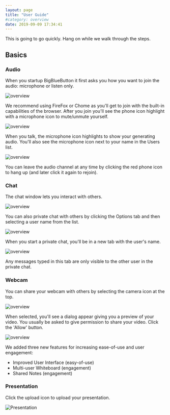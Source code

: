 ```yaml
---
layout: page
title: "User Guide"
#category: overview
date: 2019-09-09 17:34:41
---
```


This is going to go quickly.  Hang on while we walk through the steps.

## Basics

### Audio 

When you startup BigBlueButton it first asks you how you want to join the audio: microphone or listen only.

![overview](/images/over-join-audio.png)

We recommend using FireFox or Chome as you'll get to join with the built-in capabilities of the browser.  After you join you'll see the phone icon highlight with a microphone icon to mute/unmute yourself.

![overview](/images/over-audio-icons.png)

When you talk, the microphone icon highlights to show your generating audio.  You'll also see the microphone icon next to your name in the Users list.

![overview](/images/over-user-list.png)

You can leave the audio channel at any time by clicking the red phone icon to hang up (and later click it again to rejoin).

### Chat

The chat window lets you interact with others.

![overview](/images/over-chat.png)

You can also private chat with others by clicking the Options tab and then selecting a user name from the list.

![overview](/images/over-private-chat.png)

When you start a private chat, you'll be in a new tab with the user's name.

![overview](/images/over-private-chat2.png)

Any messages typed in this tab are only visible to the other user in the private chat.

### Webcam

You can share your webcam with others by selecting the camera icon at the top.

![overview](/images/over-share-video.png)

When selected, you'll see a dialog appear giving you a preview of your video.  You usually be asked to give permission to share your video.  Click the 'Allow' button.

![overview](/images/over-confirm-video.png)


We added three new features for increasing ease-of-use and user engagement: 

 * Improved User Interface (easy-of-use)
 * Multi-user Whiteboard (engagement)
 * Shared Notes (engagement)


### Presentation


Click the upload icon to upload your presentation.

![Presentation](/images/over-presentation.png)









